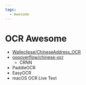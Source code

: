 ```yaml
---
tags:
  - Awesome
---
```


# OCR Awesome

- [Walleclipse/ChineseAddress_OCR](https://github.com/Walleclipse/ChineseAddress_OCR)
- [ooooverflow/chinese-ocr](https://github.com/ooooverflow/chinese-ocr)
  - CRNN
- PaddleOCR
- EasyOCR
- macOS OCR Live Text
